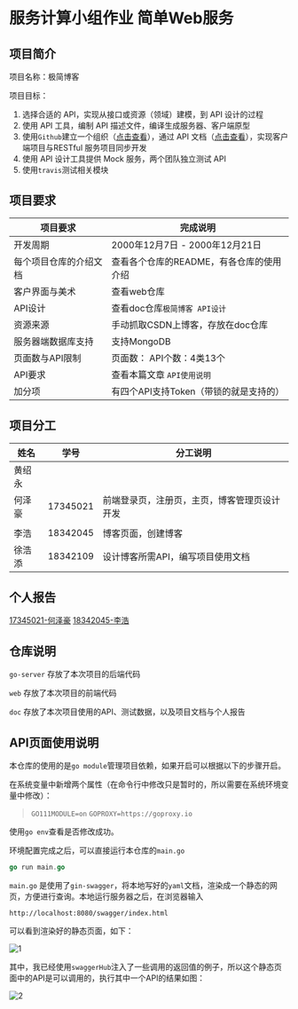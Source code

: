 # 服务计算小组作业 简单Web服务

## 项目简介

项目名称：极简博客

项目目标：

1. 选择合适的 API，实现从接口或资源（领域）建模，到 API 设计的过程
2. 使用 API 工具，编制 API 描述文件，编译生成服务器、客户端原型
3. 使用`Github`建立一个组织（[点击查看](https://github.com/dsjlfjasdlkfjaklsf)），通过 API 文档（[点击查看](https://app.swaggerhub.com/apis-docs/CSBlog/a-blog_system/1.0.0)），实现客户端项目与RESTful 服务项目同步开发
4. 使用 API 设计工具提供 Mock 服务，两个团队独立测试 API
5. 使用`travis`测试相关模块

## 项目要求

| 项目要求               | 完成说明                                 |
| ---------------------- | ---------------------------------------- |
| 开发周期               | 2000年12月7日 - 2000年12月21日           |
| 每个项目仓库的介绍文档 | 查看各个仓库的README，有各仓库的使用介绍 |
| 客户界面与美术         | 查看web仓库                              |
| API设计                | 查看doc仓库`极简博客 API设计`            |
| 资源来源               | 手动抓取CSDN上博客，存放在doc仓库        |
| 服务器端数据库支持     | 支持MongoDB                              |
| 页面数与API限制        | 页面数： API个数：4类13个                |
| API要求                | 查看本篇文章 `API使用说明`               |
| 加分项                 | 有四个API支持Token（带锁的就是支持的）   |

## 项目分工

| 姓名   | 学号     | 分工说明                          |
| ------ | -------- | --------------------------------- |
| 黄绍永 |          |                                   |
| 何泽豪 | 17345021 | 前端登录页，注册页，主页，博客管理页设计开发  |
|        |          |                                   |
|   李浩 | 18342045 |       博客页面，创建博客    |
| 徐浩添 | 18342109 | 设计博客所需API，编写项目使用文档 |

## 个人报告
[17345021-何泽豪](./何泽豪.md)
[18342045-李浩](./李浩.md)

## 仓库说明

`go-server` 存放了本次项目的后端代码

`web` 存放了本次项目的前端代码

`doc` 存放了本次项目使用的API、测试数据，以及项目文档与个人报告

## API页面使用说明

本仓库的使用的是`go module`管理项目依赖，如果开启可以根据以下的步骤开启。

在系统变量中新增两个属性（在命令行中修改只是暂时的，所以需要在系统环境变量中修改）：

> `GO111MODULE=on`
> `GOPROXY=https://goproxy.io`

使用`go env`查看是否修改成功。

环境配置完成之后，可以直接运行本仓库的`main.go`

```go
go run main.go
```

`main.go` 是使用了`gin-swagger`，将本地写好的`yaml`文档，渲染成一个静态的网页，方便进行查询。本地运行服务器之后，在浏览器输入

`http://localhost:8080/swagger/index.html`

可以看到渲染好的静态页面，如下：

![1](https://gitee.com/xinghanting/image/raw/master/ServiceComputing/homework9/1.png)

其中，我已经使用`swaggerHub`注入了一些调用的返回值的例子，所以这个静态页面中的API是可以调用的，执行其中一个API的结果如图：

![2](https://gitee.com/xinghanting/image/raw/master/ServiceComputing/homework9/2.png)
